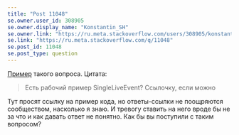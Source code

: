 ```yaml
---
title: "Post 11048"
se.owner.user_id: 308905
se.owner.display_name: "Konstantin_SH"
se.owner.link: "https://ru.meta.stackoverflow.com/users/308905/konstantin-sh"
se.link: "https://ru.meta.stackoverflow.com/q/11048"
se.post_id: 11048
se.post_type: question
---
```

<p><a href="https://ru.stackoverflow.com/questions/1202965/%D0%95%D1%81%D1%82%D1%8C-%D1%80%D0%B0%D0%B1%D0%BE%D1%87%D0%B8%D0%B9-%D0%BF%D1%80%D0%B8%D0%BC%D0%B5%D1%80-singleliveevent">Пример</a> такого вопроса. Цитата:</p>
<blockquote>
<p>Есть рабочий пример SingleLiveEvent? Ссылочку, если можно</p>
</blockquote>
<p>Тут просят ссылку на пример кода, но ответы-ссылки не поощряются сообществом, насколько я знаю. И тревогу ставить на него вроде бы не за что и как давать ответ не понятно. Как бы вы поступили с таким вопросом?</p>
